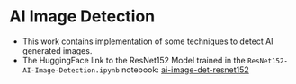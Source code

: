 # AI Image Detection
- This work contains implementation of some techniques to detect AI generated images.
- The HuggingFace link to the ResNet152 Model trained in the `ResNet152-AI-Image-Detection.ipynb` notebook: [ai-image-det-resnet152](https://huggingface.co/RishiDarkDevil/ai-image-det-resnet152)
